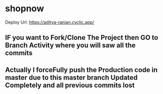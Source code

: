 # shopnow
Deploy Url: https://aditya-ranjan.cyclic.app/
## IF you want to Fork/Clone The Project then GO to Branch Activity where you will saw all the commits 
## Actually I forceFully push the Production code in master due to this master branch Updated Completely and all previous commits lost
